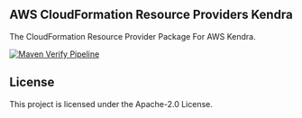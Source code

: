 ## AWS CloudFormation Resource Providers Kendra

The CloudFormation Resource Provider Package For AWS Kendra.

[![Maven Verify Pipeline](https://github.com/aws-cloudformation/aws-cloudformation-resource-providers-kendra/actions/workflows/maven-verify.yml/badge.svg?branch=master)](https://github.com/aws-cloudformation/aws-cloudformation-resource-providers-kendra/actions/workflows/maven-verify.yml)

## License

This project is licensed under the Apache-2.0 License.
